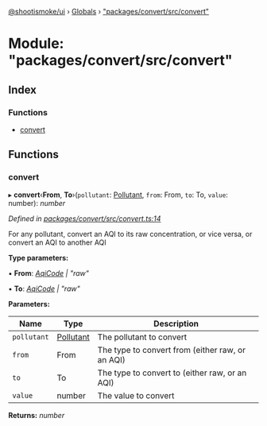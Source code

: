 [@shootismoke/ui](../README.md) › [Globals](../globals.md) › ["packages/convert/src/convert"](_packages_convert_src_convert_.md)

# Module: "packages/convert/src/convert"

## Index

### Functions

* [convert](_packages_convert_src_convert_.md#convert)

## Functions

###  convert

▸ **convert**‹**From**, **To**›(`pollutant`: [Pollutant](_packages_convert_src_util_pollutant_.md#pollutant), `from`: From, `to`: To, `value`: number): *number*

*Defined in [packages/convert/src/convert.ts:14](https://github.com/shootismoke/common/blob/72777b1/packages/convert/src/convert.ts#L14)*

For any pollutant, convert an AQI to its raw concentration, or vice versa,
or convert an AQI to another AQI

**Type parameters:**

▪ **From**: *[AqiCode](_packages_convert_src_types_.md#aqicode) | "raw"*

▪ **To**: *[AqiCode](_packages_convert_src_types_.md#aqicode) | "raw"*

**Parameters:**

Name | Type | Description |
------ | ------ | ------ |
`pollutant` | [Pollutant](_packages_convert_src_util_pollutant_.md#pollutant) | The pollutant to convert |
`from` | From | The type to convert from (either raw, or an AQI) |
`to` | To | The type to convert to (either raw, or an AQI) |
`value` | number | The value to convert  |

**Returns:** *number*
